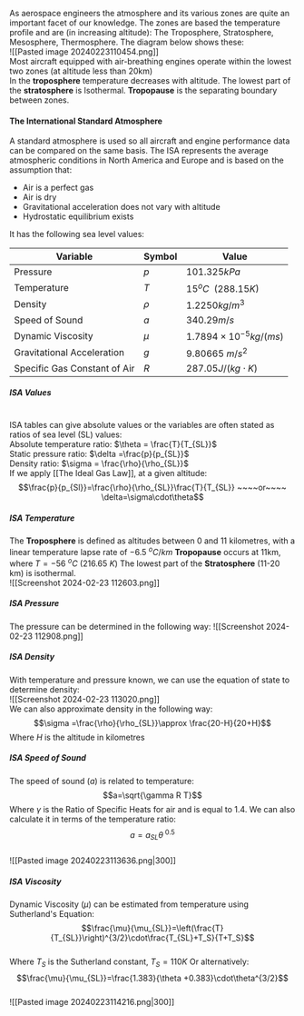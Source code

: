 As aerospace engineers the atmosphere and its various zones are quite an important facet of our knowledge.
The zones are based the temperature profile and are (in increasing altitude): The Troposphere, Stratosphere, Mesosphere, Thermosphere.
The diagram below shows these:
\
![[Pasted image 20240223110454.png]]
\
Most aircraft equipped with air-breathing engines operate within the lowest two zones (at altitude less than 20km)
\
In the **troposphere** temperature decreases with altitude.
The lowest part of the **stratosphere** is Isothermal.
**Tropopause** is the separating boundary between zones.

#### The International Standard Atmosphere
A standard atmosphere is used so all aircraft and engine performance data can be compared on the same basis.
The ISA represents the average atmospheric conditions in North America and Europe and is based on the assumption that:
- Air is a perfect gas
- Air is dry
- Gravitational acceleration does not vary with altitude
- Hydrostatic equilibrium exists

It has the following sea level values:

| Variable                     | Symbol | Value                          |
| ---------------------------- | ------ | ------------------------------ |
| Pressure                     | $p$    | $101.325 kPa$                  |
| Temperature                  | $T$    | $15 ^o C~~ (288.15 K$)         |
| Density                      | $\rho$ | $1.2250 kg/m^3$                |
| Speed of Sound               | $a$    | $340.29 m/s$                   |
| Dynamic Viscosity            | $\mu$  | $1.7894\times 10^{-5} kg/(ms)$ |
| Gravitational Acceleration   | $g$    | $9.80665~ m/s^2$               |
| Specific Gas Constant of Air | $R$    | $287.05 J/(kg\cdot K)$         |
##### ISA Values
\
ISA tables can give absolute values or the variables are often stated as ratios of sea level (SL) values:
\
Absolute temperature ratio: $\theta = \frac{T}{T_{SL}}$
\
Static pressure ratio: $\delta =\frac{p}{p_{SL}}$
\
Density ratio: $\sigma = \frac{\rho}{\rho_{SL}}$
\
If we apply [[The Ideal Gas Law]], at a given altitude:
\
$$\frac{p}{p_{Sl}}=\frac{\rho}{\rho_{SL}}\frac{T}{T_{SL}} ~~~~or~~~~ \delta=\sigma\cdot\theta$$


##### ISA Temperature
The **Troposphere** is defined as altitudes between 0 and 11 kilometres, with a linear temperature lapse rate of $-6.5~^o C/km$ 
**Tropopause** occurs at 11km, where $T=-56~^oC$ ($216.65~K$)
The lowest part of the **Stratosphere** (11-20 km) is isothermal.
\
![[Screenshot 2024-02-23 112603.png]]
##### ISA Pressure
The pressure can be determined in the following way:
![[Screenshot 2024-02-23 112908.png]]

##### ISA Density
With temperature and pressure known, we can use the equation of state to determine density:
\
![[Screenshot 2024-02-23 113020.png]]
\
We can also approximate density in the following way:
\
$$\sigma =\frac{\rho}{\rho_{SL}}\approx \frac{20-H}{20+H}$$
Where $H$ is the altitude in kilometres
##### ISA Speed of Sound
The speed of sound ($a$) is related to temperature:
\
$$a=\sqrt{\gamma R T}$$
Where $\gamma$ is the Ratio of Specific Heats for air and is equal to 1.4.
We can also calculate it in terms of the temperature ratio:
\
$$ a=a_{SL}\theta^{~0.5}$$
\
![[Pasted image 20240223113636.png|300]]
##### ISA Viscosity
Dynamic Viscosity ($\mu$) can be estimated from temperature using Sutherland's Equation:
\
$$\frac{\mu}{\mu_{SL}}=\left(\frac{T}{T_{SL}}\right)^{3/2}\cdot\frac{T_{SL}+T_S}{T+T_S}$$
\
Where $T_S$ is the Sutherland constant, $T_S = 110K$ 
Or alternatively:
\
$$\frac{\mu}{\mu_{SL}}=\frac{1.383}{\theta +0.383}\cdot\theta^{3/2}$$
\
![[Pasted image 20240223114216.png|300]]
